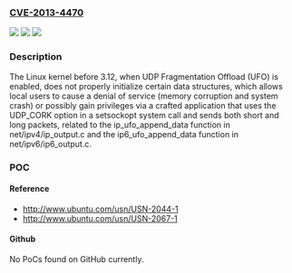 ### [CVE-2013-4470](https://cve.mitre.org/cgi-bin/cvename.cgi?name=CVE-2013-4470)
![](https://img.shields.io/static/v1?label=Product&message=n%2Fa&color=blue)
![](https://img.shields.io/static/v1?label=Version&message=%3D%20n%2Fa%20&color=brighgreen)
![](https://img.shields.io/static/v1?label=Vulnerability&message=n%2Fa&color=brighgreen)

### Description

The Linux kernel before 3.12, when UDP Fragmentation Offload (UFO) is enabled, does not properly initialize certain data structures, which allows local users to cause a denial of service (memory corruption and system crash) or possibly gain privileges via a crafted application that uses the UDP_CORK option in a setsockopt system call and sends both short and long packets, related to the ip_ufo_append_data function in net/ipv4/ip_output.c and the ip6_ufo_append_data function in net/ipv6/ip6_output.c.

### POC

#### Reference
- http://www.ubuntu.com/usn/USN-2044-1
- http://www.ubuntu.com/usn/USN-2067-1

#### Github
No PoCs found on GitHub currently.

